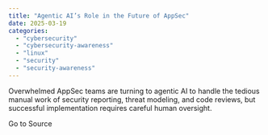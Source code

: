 ```yaml
---
title: "Agentic AI’s Role in the Future of AppSec"
date: 2025-03-19
categories: 
  - "cybersecurity"
  - "cybersecurity-awareness"
  - "linux"
  - "security"
  - "security-awareness"
---
```


Overwhelmed AppSec teams are turning to agentic AI to handle the tedious manual work of security reporting, threat modeling, and code reviews, but successful implementation requires careful human oversight.

Go to Source
